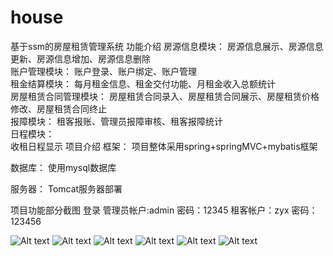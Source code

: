 # house
基于ssm的房屋租赁管理系统
功能介绍
房源信息模块： 
房源信息展示、房源信息更新、房源信息增加、房源信息删除    
账户管理模块： 
账户登录、账户绑定、账户管理   
租金结算模块： 
每月租金信息、租金交付功能、月租金收入总额统计  
房屋租赁合同管理模块： 
房屋租赁合同录入、房屋租赁合同展示、房屋租赁价格修改、房屋租赁合同终止  
报障模块： 
租客报账、管理员报障审核、租客报障统计   
日程模块：  
收租日程显示
项目介绍
框架：
项目整体采用spring+springMVC+mybatis框架

数据库：
使用mysql数据库

服务器：
Tomcat服务器部署


项目功能部分截图
登录
管理员帐户:admin 密码：12345
租客帐户：zyx 密码：123456

![Alt text](https://github.com/chiuwingyan/house/raw/master/img/1.png)
![Alt text](https://github.com/chiuwingyan/house/raw/master/img/2.png)
![Alt text](https://github.com/chiuwingyan/house/raw/master/img/3.png)
![Alt text](https://github.com/chiuwingyan/house/raw/master/img/4.png)
![Alt text](https://github.com/chiuwingyan/house/raw/master/img/5.png)
![Alt text](https://github.com/chiuwingyan/house/raw/master/img/6.png)
